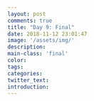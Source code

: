```yaml
---
layout: post
comments: true
title: "Day 9: Final"
date: 2018-11-12 23:01:47
image: '/assets/img/'
description:
main-class: 'final'
color:
tags:
categories:
twitter_text:
introduction:
---
```

